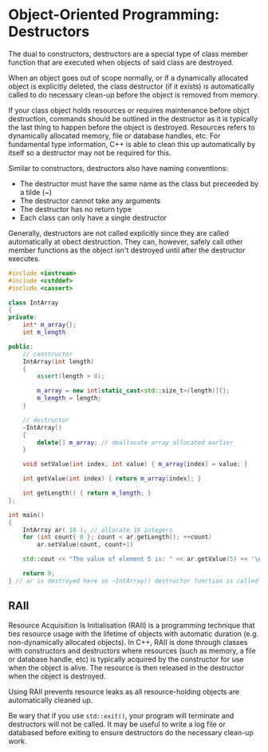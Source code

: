 # Object-Oriented Programming: Destructors

The dual to constructors, destructors are a special type of class member function that are executed when objects of said class are destroyed.

When an object goes out of scope normally, or if a dynamically allocated object is explicitly deleted, the class destructor (if it exists) is automatically called to do necessary clean-up before the object is removed from memory.

If your class object holds resources or requires maintenance before objct destruction, commands should be outlined in the destructor as it is typically the last thing to happen before the object is destroyed.
Resources refers to dynamically allocated memory, file or database handles, etc.
For fundamental type information, C++ is able to clean this up automatically by itself so a destructor may not be required for this.

Similar to constructors, destructors also have naming conventions:
- The destructor must have the same name as the class but preceeded by a tilde (~)
- The destructor cannot take any arguments
- The destructor has no return type
- Each class can only have a single destructor

Generally, destructors are not called explicitly since they are called automatically at obect destruction.
They can, however, safely call other member functions as the object isn't destroyed until after the destructor executes.

```cpp
#include <iostream>
#include <cstddef>
#include <cassert>

class IntArray
{
private:
    int* m_array{};
    int m_length

public:
    // constructor
    IntArray(int length)
    {
        assert(length > 0);

        m_array = new int[static_cast<std::size_t>(length)]{};
        m_length = length;
    }

    // destructor
    ~IntArray()
    {
        delete[] m_array; // deallocate array allocated earlier
    }

    void setValue(int index, int value) { m_array[index] = value; }

    int getValue(int index) { return m_array[index]; }

    int getLength() { return m_length; }
};

int main()
{
    IntArray ar( 10 ); // allocate 10 integers
    for (int count{ 0 }; count < ar.getLength(); ++count)
        ar.setValue(count, count+1)

    std::cout << "The value of element 5 is: " << ar.getValue(5) << '\n';

    return 0;
} // ar is destroyed here so ~IntArray() destructor function is called 
```

## RAII

Resource Acquisition Is Initialisation (RAII) is a programming technique that ties resource usage with the lifetime of objects with automatic duration (e.g. non-dynamically allocated objects).
In C++, RAII is done through classes with constructors and destructors where resources (such as memory, a file or database handle, etc) is typically acquired by the constructor for use when the object is alive.
The resource is then released in the destructor when the object is destroyed.

Using RAII prevents resource leaks as all resource-holding objects are automatically cleaned up.

Be wary that if you use `std::exit()`, your program will terminate and destructors will not be called.
It may be useful to write a log file or databased before exiting to ensure destructors do the necessary clean-up work.

